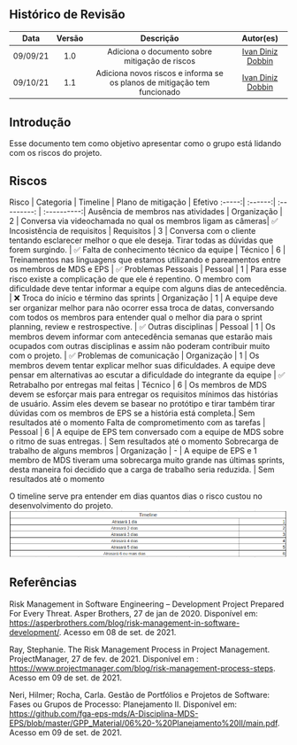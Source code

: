 ## Histórico de Revisão
| Data | Versão | Descrição | Autor(es)|
|:----:|:------:|:---------:|:--------:|
| 09/09/21 | 1.0 | Adiciona o documento sobre mitigação de riscos | [Ivan Diniz Dobbin](https://github.com/darmsDD) |
| 09/10/21 | 1.1 | Adiciona novos riscos e informa se os planos de mitigação tem funcionado | [Ivan Diniz Dobbin](https://github.com/darmsDD) |




## Introdução
Esse documento tem como objetivo apresentar como o grupo está lidando com os riscos do projeto.

## Riscos

Risco | Categoria | Timeline | Plano de mitigação | Efetivo
:-----:| :------:| :---------: | :----------:|
Ausência de membros nas atividades | 	Organização | 2 | Conversa via videochamada no qual os membros ligam as câmeras|  :white_check_mark:
Incosistência de requisitos |	Requisitos | 3 | Conversa com o cliente tentando esclarecer melhor o que ele deseja. Tirar todas as dúvidas que forem surgindo. | :white_check_mark:
Falta de conhecimento técnico da equipe |	Técnico | 6 | Treinamentos nas linguagens que estamos utilizando e pareamentos entre os membros de MDS e EPS | :white_check_mark:
Problemas Pessoais | Pessoal | 1 | Para esse risco existe a complicação de que ele é repentino. O membro com dificuldade deve tentar informar a equipe com alguns dias de antecedência. | :x:
Troca do início e término das sprints | Organização | 1 | A equipe deve ser organizar melhor para não ocorrer essa troca de datas, conversando com todos os membros para entender qual o melhor dia para o sprint planning, review e restrospective. | :white_check_mark:
Outras disciplinas | Pessoal | 1 | Os membros devem informar com antecedência semanas que estarão mais ocupados com outras disciplinas e assim não poderam contribuir muito com o projeto. | :white_check_mark:
Problemas de comunicação | Organização | 1 | Os membros devem tentar explicar melhor suas dificuldades. A equipe deve pensar em alternativas ao escutar a dificuldade do integrante da equipe | :white_check_mark:
Retrabalho por entregas mal feitas | Técnico | 6 | Os membros de MDS devem se esforçar mais para entregar os requisitos mínimos das histórias de usuário. Assim eles devem se basear no protótipo e tirar também tirar dúvidas com os membros de EPS se a história está completa.| Sem resultados até o momento
Falta de comprometimento com as tarefas | Pessoal | 6 | A equipe de EPS tem conversado com a equipe de MDS sobre o ritmo de suas entregas.  | Sem resultados até o momento
Sobrecarga de trabalho de alguns membros | Organização | - | A equipe de EPS e 1 membro de MDS tiveram uma sobrecarga muito grande nas últimas sprints, desta maneira foi decidido que a carga de trabalho seria reduzida. | Sem resultados até o momento









O timeline serve pra entender em dias quantos dias o risco custou no desenvolvimento do projeto.
[![](imagens/timeline.png)](imagens/timeline.png)  


## Referências

Risk Management in Software Engineering – Development Project Prepared For Every Threat. Asper Brothers, 27 de jan de 2020. Disponível em: <https://asperbrothers.com/blog/risk-management-in-software-development/>. Acesso em 08 de set. de 2021.

Ray, Stephanie. The Risk Management Process in Project Management. ProjectManager, 27 de fev. de 2021. Disponível
em : <https://www.projectmanager.com/blog/risk-management-process-steps>. Acesso em 09 de set. de 2021.

Neri, Hilmer; Rocha, Carla. Gestão de Portfólios e Projetos de Software: Fases ou Grupos de Processo: Planejamento II. Disponível em: <https://github.com/fga-eps-mds/A-Disciplina-MDS-EPS/blob/master/GPP_Material/06%20-%20Planejamento%20II/main.pdf>. Acesso em 09 de set. de 2021.

